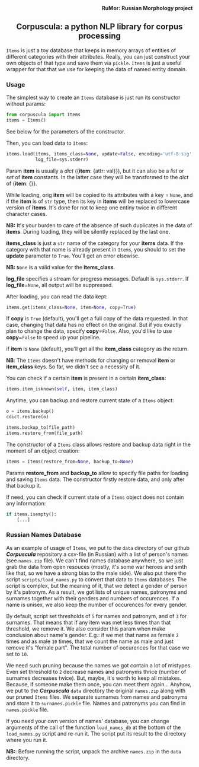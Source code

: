 <div align="right"><strong>RuMor: Russian Morphology project</strong></div>
<h2 align="center">Corpuscula: a python NLP library for corpus processing</h2>

`Items` is just a toy database that keeps in memory arrays of entities of
different categories with their attributes. Really, you can just construct
your own objects of that type and save them via `pickle`. `Items` is just a
useful wrapper for that that we use for keeping the data of named entity
domain.

### Usage

The simplest way to create an `Items` database is just run its constructor
without params:
```python
from corpuscula import Items
items = Items()
```
See below for the parameters of the constructor.

Then, you can load data to `Items`:
```python
items.load(items, items_class=None, update=False, encoding='utf-8-sig',
           log_file=sys.stderr)
```
Param **item** is usually a *dict* ({**item**: {attr: val}}), but it can also
be a *list* or *set* of **item** constants. In the latter case they will be
transformed to the *dict* of {**item**: {}}.

While loading, orig **item** will be copied to its attributes with a key =
`None`, and if the **item** is of `str` type, then its key in **items** will
be replaced to lowercase version of **items**. It's done for not to keep one
entiny twice in different character cases.

**NB:** It's your burden to care of the absence of such duplicates in the data
of **items**. During loading, they will be silently replaced by the last one.

**items_class** is just a `str` name of the category for your **items** data.
If the category with that name is already present in `Items`, you should to
set the **update** parameter to `True`. You'll get an error elsewise.

**NB:** `None` is a valid value for the **items_class**.

**log_file** specifies a stream for progress messages. Default is
`sys.stderr`. If **log_file**=`None`, all output will be suppressed.

After loading, you can read the data kept:
```python
items.get(items_class=None, item=None, copy=True)
```
If **copy** is `True` (default), you'll get a full copy of the data requested.
In that case, changing that data has no effect on the original. But if you
exactly plan to change the data, specify **copy**=`False`. Also, you'd like to
use **copy**=`False` to speed up your pipeline.

if **item** is `None` (default), you'll get all the **item_class** category as
the return.

**NB**: The `Items` doesn't have methods for changing or removal **item** or
**item_class** keys. So far, we didn't see a necessity of it.

You can check if a certain **item** is present in a certain **item_class**:
```python
items.item_isknown(self, item, item_class)
```

Anytime, you can backup and restore current state of a `Items` object:
```python
o = items.backup()
cdict.restore(o)

items.backup_to(file_path)
items.restore_from(file_path)
```

The constructor of a `Items` class allows restore and backup data right in the
moment of an object creation:
```python
items = Items(restore_from=None, backup_to=None)
```
Params **restore_from** and **backup_to** allow to specify file paths for
loading and saving `Items` data. The constructor firstly restore data, and 
only after that backup it.

If need, you can check if current state of a `Items` object does not contain
any information:
```python
if items.isempty():
    [...]
```

### Russian Names Database

As an example of usage of `Items`, we put to the `data` directory of our
github ***Corpuscula*** repository a csv-file (in Russian) with a list of
person's names (see `names.zip` file). We can't find names database anywhere,
so we just grab the data from open resouces (mostly, it's some war heroes and
smth like that, so we have a strong bias to the male side). We also put there
the script `scripts/load_names.py` to convert that data to `Items` databases.
The script is complex, but the meaning of it, that we detect a gender of
person by it's patronym. As a result, we got lists of unique names, patronyms
and surnames together with their genders and numbers of occurences. If a name
is unisex, we also keep the number of occurences for every gender.

By default, script set thresholds of `5` for names and patronym, and of `3`
for surnames. That means that if any item was met less times than that
threshold, we remove it. We also consider this param when make conclusion
about name's gender. E.g.: if we met that name as female `2` times and as male
`10` times, that we count the name as male and just remove it's "female part".
The total number of occurences for that case we set to `10`.

We need such pruning because the names we got contain a lot of mistypes. 
Even set threshold to `2` decrease names and patronyms thrice (number of
surnames decreases twice). But, maybe, it's worth to keep all mistakes.
Because, if someone make them once, you can meet them again... Anyhow, we put
to the ***Corpuscula*** `data` directory the original `names.zip` along with
our pruned `Items` files. We separate surnames from names and patronyms and
store it to  `surnames.pickle` file. Names and patronyms you can find in
`names.pickle` file.

If you need your own version of names' database, you can change arguments of
the call of the function `load_names_db` at the bottom of the `load_names.py`
script and re-run it. The script put its result to the directory where you run
it.

**NB:**: Before running the script, unpack the archive `names.zip` in the
`data` directory.

